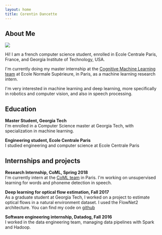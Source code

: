 ```yaml
---
layout: home
title: Corentin Dancette
---
```



## About Me

<img class="profile-picture" src="https://www.gravatar.com/avatar/959b702e57718b9029634cb41772dcef">

Hi! I am a french computer science student, enrolled in Ecole Centrale Paris, France, and Georgia Institute of Technology, USA.

I'm currently doing my master internship at the [Cognitive Machine Learning team](http://www.lscp.net/persons/dupoux/bootphon/index.html) 
at Ecole Normale Supérieure, in Paris, as a machine learning research intern.

I'm very interested in machine learning and deep learning, more specifically in robotics and computer vision, and also in speech processing.

## Education

**Master Student, Georgia Tech**  
I'm enrolled in a Computer Science master at Georgia Tech, with specialization in machine learning. 


**Engineering student, Ecole Centrale Paris**  
I studied engineering and computer science at Ecole Centrale Paris

## Internships and projects

**Research Internship, CoML, Spring 2018**  
I'm currently intern at the [CoML team](http://www.lscp.net/persons/dupoux/bootphon/index.html)  in Paris. I'm working on unsupervised learning for words and phoneme detection
in speech. 

**Deep learning for optical flow estimation, Fall 2017**  
As a graduate student at Georgia Tech, I worked on a project to estimate optical flows in a natural environment dataset. 
I used the FlowNet2 architecture. You can find my code on [github](https://github.com/cdancette/flownet-tools)

**Software engineering internship, Datadog, Fall 2016**  
I worked in the data engineering team, managing data pipelines with Spark and Hadoop. 


<!-- 
## Links

## Publications

1. F.Bar, J.Doe: Effects of having a placeholder of a name
2. S.Holmes, J.Watson: Consequences of living with a sociopath in London


## Typography


This is a [link](http://google.com). Something *italics* and something **bold**.

Here is a table

Year | Award | Category
-----|-------|--------
2014 | Emmy  | Won Outstanding Lead Actor in a miniseries or a movie
2015 | BAFTA | Nominated for Best Leading Actor for Sherlock
2014 | Satellite | Won Best Actor miniseries or television film

Here is a horizontal rule

---

Here is a blockquote

> To a great mind, nothing is little

## References

* Foo Bar: Head of Department, Placeholder Names, Lorem
* John Doe: Associate Professor, Department of Computer Science, Ipsum
 -->